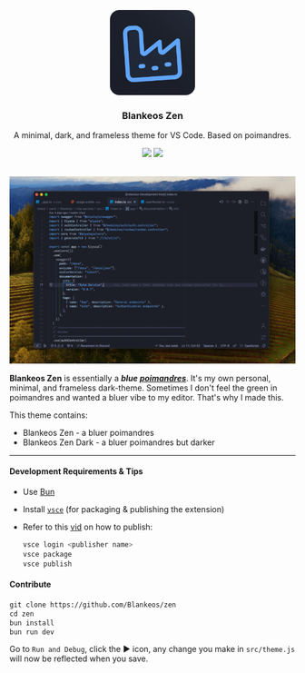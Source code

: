 <p align="middle">
  <img src="https://raw.githubusercontent.com/Blankeos/zen/main/assets/icon.svg" width="150"  />
  <h3 align="middle">Blankeos Zen</h3>
  <p align="middle">A minimal, dark, and frameless theme for VS Code. Based on poimandres.</p>
</p>

<div align="middle">
<img src="https://img.shields.io/badge/build-passing-brightgreen.svg?style=flat">
<img src="https://img.shields.io/badge/version-0.0.2-brightgreen.svg?style=flat">
</div>

<br />

<p align="middle">
  <img src="https://raw.githubusercontent.com/Blankeos/zen/main/assets/screencap.jpg" />
</p>

**Blankeos Zen** is essentially a **_blue [poimandres](https://github.com/drcmda/poimandres-theme)_**. It's my own personal, minimal, and frameless dark-theme. Sometimes I don't feel the green in poimandres and wanted a bluer vibe to my editor. That's why I made this.

This theme contains:

- Blankeos Zen - a bluer poimandres
- Blankeos Zen Dark - a bluer poimandres but darker

---

#### Development Requirements & Tips

- Use [Bun](bun.sh)
- Install [`vsce`](https://code.visualstudio.com/api/working-with-extensions/publishing-extension) (for packaging & publishing the extension)
- Refer to this [vid](https://www.youtube.com/watch?v=pGzssFNtWXw) on how to publish:

  ```sh
  vsce login <publisher name>
  vsce package
  vsce publish
  ```

#### Contribute

    git clone https://github.com/Blankeos/zen
    cd zen
    bun install
    bun run dev

Go to `Run and Debug`, click the ▶ icon, any change you make in `src/theme.js` will now be reflected when you save.

<!-- ## Related

- [poimandres-alacritty][poimandres-alacritty]: Alacritty version
- [poimandres-iterm][poimandres-iterm]: Iterm version
- [poimandres-kitty][poimandres-kitty]: Kitty version
- [poimandres-nvim][poimandres-nvim]: Neovim version
- [poimandres-jetbrains][poimandres-jetbrains]: JetBrains version

[poimandres-alacritty]: https://github.com/z0al/poimandres-alacritty
[poimandres-iterm]: https://github.com/alii/poimandres-iterm
[poimandres-kitty]: https://github.com/guilhermedeandrade/poimandres-kitty
[poimandres-nvim]: https://github.com/olivercederborg/poimandres.nvim
[poimandres-jetbrains]: https://github.com/marko-mihajlovic/poimandres-jetbrains

### Hyper theme

```bash
hyper i hyper-pmndrs
``` -->

